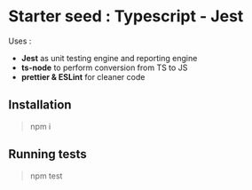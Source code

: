 # Starter seed : Typescript - Jest

Uses :
* __Jest__ as unit testing engine and reporting engine
* __ts-node__ to perform conversion from TS to JS
* __prettier & ESLint__ for cleaner code

## Installation

> npm i


## Running tests

> npm test